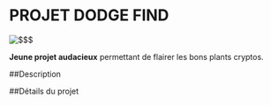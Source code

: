 # PROJET DODGE FIND
![$$$](https://th.bing.com/th/id/OIP.6kMzGWALeT8v8XJX6whRpwHaHx?w=205&h=212&c=7&r=0&o=5&dpr=1.3&pid=1.7)

**Jeune projet audacieux** permettant de flairer les bons plants cryptos.

##Description

##Détails du projet

